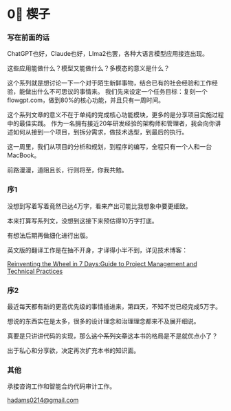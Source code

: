 # 0⃣ 楔子

### 写在前面的话

ChatGPT也好，Claude也好，Llma2也罢，各种大语言模型应用接连出现。

&#x20;这些应用能做什么？模型又能做什么？多模态的意义是什么？

&#x20;这个系列就是想讨论一下一个对于陌生新鲜事物，结合已有的社会经验和工作经验，能做出什么不可思议的事情来。 我们先来设定一个任务目标：复刻一个flowgpt.com，做到80%的核心功能，并且只有一周时间。

这个系列文章的意义不在于单纯的完成核心功能模块，更多的是分享项目实施过程中的最佳实践。 作为一名拥有接近20年研发经验的架构师和管理者，我会向你讲述如何从接到一个项目，到拆分需求，做技术选型，到最后的执行。

这一周里，我们从项目的分析和规划，到程序的编写，全程只有一个人和一台MacBook。

前路漫漫，道阻且长，行则将至，你我共勉。



### 序1

没想到写着写着竟然已达4万字，看来产出可能比我想象中要更细致。

本来打算写系列文，没想到这接下来预估得10万字打底。

有想法后期再做细化进行出版。

英文版的翻译工作是在抽不开身，才译得小半不到，详见技术博客：

[Reinventing the Wheel in 7 Days:Guide to Project Management and Technical Practices](https://dev.to/walkman42/7-days-467)



### 序2

最近每天都有新的更高优先级的事情插进来，第四天，不知不觉已经完成5万字。

想说的东西实在是太多，很多的设计理念和治理理念都来不及展开细说。

真要是只讲讲代码的实现，那么~~这个系列文章~~这本书的格局是不是就优点小了？

出于私心和分享欲，决定再次扩充本书的知识面。



### 其他

承接咨询工作和智能合约代码审计工作。

hadams0214@gmail.com
